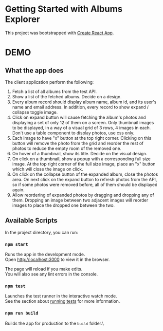 # Getting Started with Albums Explorer

This project was bootstrapped with [Create React App](https://github.com/facebook/create-react-app).

# DEMO

## What the app does

The client application perform the following:

1. Fetch a list of all albums from the test API.
2. Show a list of the fetched albums. Decide on a design.
3. Every album record should display album name, album id, and its user's name and email address. In addition, every record to show expand / collapse toggle image.
4. Click on expand button will cause fetching the album's photos and displaying a set of only 12 of them on a screen. Only thumbnail images to be displayed, in a way of a visual grid of 3 rows, 4 images in each. Don't use a table component to display photos, use css only.
5. Each image to have "x" button at the top right corner. Clicking on this button will remove the photo from the grid and reorder the rest of photos to reduce the empty room of the removed one.
6. On hover of a thumbnail, show its title. Decide on the visual design.
7. On click on a thumbnail, show a popup with a corresponding full size image. At the top right corner of the full size image, place an "x" button which will close the image on click.
8. On click on the collapse button of the expanded album, close the photos area. On next click on the expand button to refresh photos from the API, so if some photos were removed before, all of them should be displayed again.
9. Allow reordering of expanded photos by dragging and dropping any of them. Dropping an image between two adjacent images will reorder images to place the dropped one between the two.

## Available Scripts

In the project directory, you can run:

### `npm start`

Runs the app in the development mode.\
Open [http://localhost:3000](http://localhost:3000) to view it in the browser.

The page will reload if you make edits.\
You will also see any lint errors in the console.

### `npm test`

Launches the test runner in the interactive watch mode.\
See the section about [running tests](https://facebook.github.io/create-react-app/docs/running-tests) for more information.

### `npm run build`

Builds the app for production to the `build` folder.\
